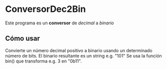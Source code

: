 # ConversorDec2Bin
Este programa es un **conversor** de *decimal* a *binario*
## Cómo usar
 Convierte un número decimal positivo a binario usando un determinado número de bits.
 El binario resultante es un string e.g. "101"
 Se usa la función bin() que transforma e.g. 3 en "0b11".
